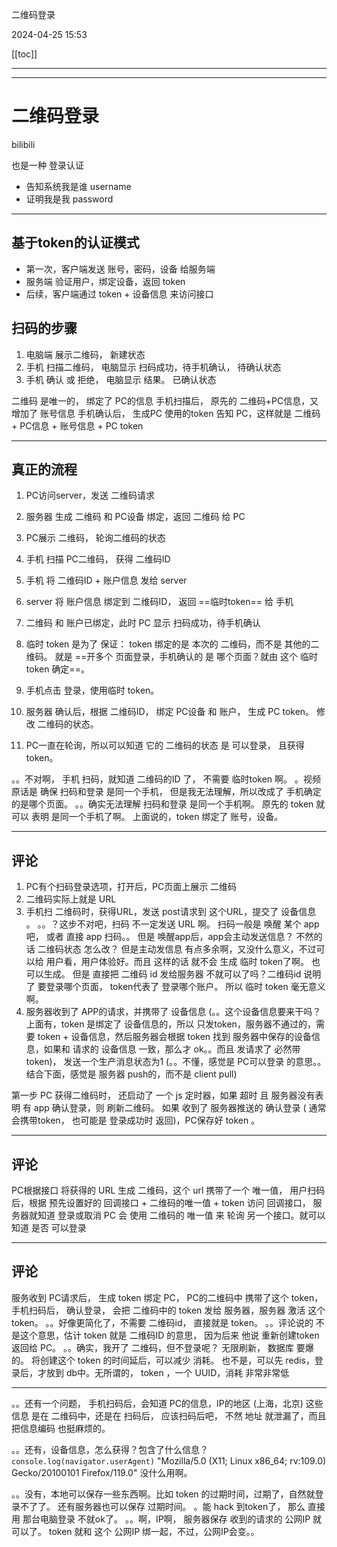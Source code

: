 二维码登录

2024-04-25 15:53

[[toc]]

---
---


# 二维码登录
bilibili

也是一种 登录认证
- 告知系统我是谁 username
- 证明我是我 password

---

## 基于token的认证模式
- 第一次，客户端发送 账号，密码，设备 给服务端
- 服务端 验证用户，绑定设备，返回 token
- 后续，客户端通过 token + 设备信息 来访问接口


## 扫码的步骤
1. 电脑端 展示二维码， 新建状态
2. 手机 扫描二维码， 电脑显示 扫码成功，待手机确认， 待确认状态
3. 手机 确认 或 拒绝， 电脑显示 结果。 已确认状态


二维码 是唯一的， 绑定了 PC的信息
手机扫描后， 原先的 二维码+PC信息，又增加了 账号信息
手机确认后， 生成PC 使用的token 告知 PC，这样就是 二维码 + PC信息 + 账号信息 + PC token


---

## 真正的流程

1. PC访问server，发送 二维码请求
2. 服务器 生成 二维码 和 PC设备 绑定，返回 二维码 给 PC
3. PC展示 二维码， 轮询二维码的状态

1. 手机 扫描 PC二维码， 获得 二维码ID
2. 手机 将 二维码ID + 账户信息 发给 server
3. server 将 账户信息 绑定到 二维码ID， 返回 ==临时token== 给 手机
  1. 二维码 和 账户已绑定，此时 PC 显示 扫码成功，待手机确认
  2. 临时 token 是为了 保证： token 绑定的是 本次的 二维码，而不是 其他的二维码。 就是 ==开多个 页面登录，手机确认的 是 哪个页面？就由 这个 临时token 确定==。
4. 手机点击 登录，使用临时 token。
5. 服务器 确认后，根据 二维码ID， 绑定 PC设备 和 账户， 生成 PC token。 修改 二维码的状态。
  1. PC一直在轮询，所以可以知道 它的 二维码的状态 是 可以登录， 且获得 token。

。。不对啊， 手机 扫码，就知道 二维码的ID 了， 不需要 临时token 啊。
。视频 原话是 确保 扫码和登录 是同一个手机， 但是我无法理解，所以改成了 手机确定的是哪个页面。
。。确实无法理解 扫码和登录 是同一个手机啊。  原先的 token 就可以 表明 是同一个手机了啊。 上面说的，token 绑定了 账号，设备。


---
## 评论

1. PC有个扫码登录选项，打开后，PC页面上展示 二维码
2. 二维码实际上就是 URL
3. 手机扫 二维码时，获得URL，发送 post请求到 这个URL，提交了 设备信息 。 。。？这步不对吧，扫码 不一定发送 URL 啊。 扫码一般是 唤醒 某个 app吧， 或者 直接 app 扫码。。 但是 唤醒app后，app会主动发送信息？ 不然的话 二维码状态 怎么改？ 但是主动发信息 有点多余啊，又没什么意义，不过可以给 用户看，用户体验好。而且 这样的话 就不会 生成 临时 token了啊。 也可以生成。 但是 直接把 二维码 id 发给服务器 不就可以了吗？二维码id 说明了 要登录哪个页面， token代表了 登录哪个账户。 所以 临时 token 毫无意义啊。
4. 服务器收到了 APP的请求，并携带了 设备信息 (。。这个设备信息要来干吗？上面有，token 是绑定了 设备信息的，所以 只发token，服务器不通过的，需要 token + 设备信息，然后服务器会根据 token 找到 服务器中保存的设备信息，如果和 请求的 设备信息 一致，那么才 ok。。而且 发请求了 必然带 token)， 发送一个生产消息状态为1 (。。不懂，感觉是 PC可以登录 的意思。。结合下面，感觉是 服务器 push的，而不是 client pull)

第一步 PC 获得二维码时， 还启动了 一个 js 定时器，如果 超时 且 服务器没有表明 有 app 确认登录，则 刷新二维码。 如果 收到了 服务器推送的 确认登录 ( 通常 会携带token， 也可能是 登录成功时 返回)，PC保存好 token 。


---
## 评论

PC根据接口 将获得的 URL 生成 二维码，这个 url 携带了一个 唯一值，
用户扫码后，根据 预先设置好的 回调接口 + 二维码的唯一值 + token 访问 回调接口， 服务器就知道 登录或取消
PC 会 使用 二维码的 唯一值 来 轮询 另一个接口。就可以知道 是否 可以登录

---
## 评论

服务收到 PC请求后， 生成 token 绑定 PC， PC的二维码中 携带了这个 token， 手机扫码后， 确认登录， 会把 二维码中的 token 发给 服务器，服务器 激活 这个token。
。。好像更简化了，不需要 二维码id， 直接就是 token。
。。评论说的 不是这个意思，估计 token 就是 二维码ID 的意思， 因为后来 他说 重新创建token 返回给 PC。
。。确实，我开了 二维码，但不登录呢？ 无限刷新， 数据库 要爆的。 将创建这个 token 的时间延后，可以减少 消耗。 也不是，可以先 redis，登录后，才放到 db中。无所谓的， token ，一个 UUID，消耗 非常非常低

---

。。还有一个问题， 手机扫码后，会知道 PC的信息，IP的地区 (上海，北京) 这些信息 是在 二维码中，还是在 扫码后， 应该扫码后吧， 不然 地址 就泄漏了，而且 把信息编码 也挺麻烦的。

。。还有，设备信息，怎么获得？包含了什么信息？
`console.log(navigator.userAgent)` "Mozilla/5.0 (X11; Linux x86_64; rv:109.0) Gecko/20100101 Firefox/119.0" 没什么用啊。

。。没有，本地可以保存一些东西啊。比如 token 的过期时间，过期了，自然就登录不了了。 还有服务器也可以保存 过期时间。
。能 hack 到token了， 那么 直接用 那台电脑登录 不就ok了。
。。啊，IP啊， 服务器保存 收到的请求的 公网IP 就可以了。 token 就和 这个 公网IP 绑一起，不过，公网IP会变。。

























